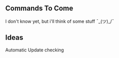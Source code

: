 ## Commands To Come

I don't know yet, but i'll think of some stuff ¯\_(ツ)_/¯


## Ideas
Automatic Update checking
